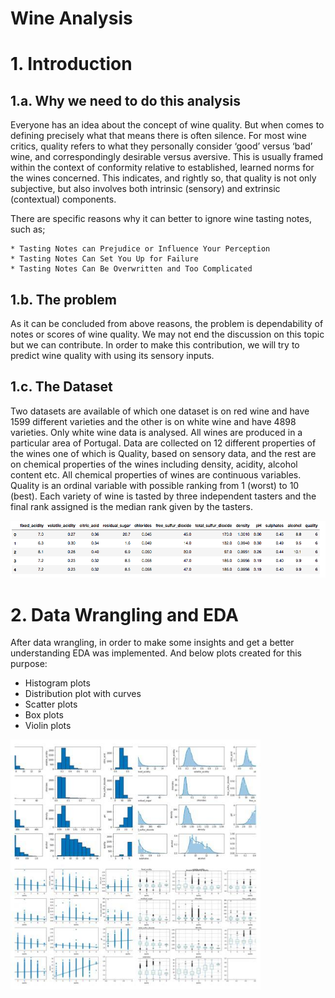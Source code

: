 # Wine Analysis

# 1. Introduction

  ## 1.a. Why we need to do this analysis
  
  Everyone has an idea about the concept of wine quality. But when comes to defining precisely what that means there is often silence. For most wine critics, quality refers to what they personally consider ‘good’ versus ‘bad’ wine, and correspondingly desirable versus aversive. This is usually framed within the context of conformity relative to established, learned norms for the wines concerned. This indicates, and rightly so, that quality is not only subjective, but also involves both intrinsic (sensory) and extrinsic (contextual) components.
  
  There are specific reasons why it can better to ignore wine tasting notes, such as;
  
    * Tasting Notes can Prejudice or Influence Your Perception
    * Tasting Notes Can Set You Up for Failure
    * Tasting Notes Can Be Overwritten and Too Complicated
 
  ## 1.b. The problem

  As it can be concluded from above reasons, the problem is dependability of notes or scores of wine quality. We may not end the discussion on this topic but we can contribute. In order to make this contribution, we will try to predict wine quality with using its sensory inputs. 
  
  ## 1.c. The Dataset

  Two datasets are available of which one dataset is on red wine and have 1599 different varieties and the other is on white wine and have 4898 varieties. Only white wine data is analysed. All wines are produced in a particular area of Portugal. Data are collected on 12 different properties of the wines one of which is Quality, based on sensory data, and the rest are on chemical properties of the wines including density, acidity, alcohol content etc. All chemical properties of wines are continuous variables. Quality is an ordinal variable with possible ranking from 1 (worst) to 10 (best). Each variety of wine is tasted by three independent tasters and the final rank assigned is the median rank given by the tasters.

![](images/winedataset.png)

# 2. Data Wrangling and EDA

After data wrangling, in order to make some insights and get a better understanding EDA was implemented. And below plots created for this purpose:
  * Histogram plots
  * Distribution plot with curves
  * Scatter plots
  * Box plots
  * Violin plots
 
<img src="images/eda.png" width=400>
  
  



